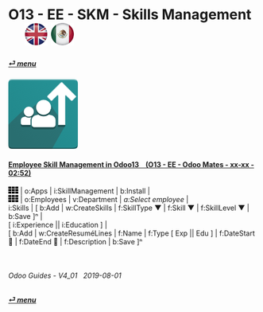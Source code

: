 # O13 - EE - SKM - Skills Management &nbsp;&nbsp;&nbsp;&nbsp; [![en-uk](/doc/img/en-uk_flag_button_small.png)](/en-uk/o13/ee/skm/en-uk-o13-ee-skm-skills-guides.md) [ ![es-mx](/doc/img/es-mx_flag_button_small.png)](/es-mx/o13/ee/skm/es-mx-o13-ee-skm-skills-guides.md)
#### [_&#x23CE; menu_](/en-uk/o13/ee/en-uk-o13-ee-guides-menu.md)  
### ![skm](/doc/img/hr_skills.png)

#### [Employee Skill Management in Odoo13 &nbsp;&nbsp; (O13 - EE - Odoo Mates - xx-xx - 02:52)](https://youtube.com/embed/E09XNr7hhYE?autoplay=1&start=0&end=0&rel=0)  
![apps](/doc/img/apps.png) | o:Apps | i:SkillManagement | b:Install |  
![apps](/doc/img/apps.png) | o:Employees | v:Department | _a:Select employee_ |  
i:Skills | \[ b:Add | w:CreateSkills | f:SkillType &#x25BC; | f:Skill &#x25BC; | f:SkillLevel &#x25BC; | b:Save \]&#x207F; |  
\[ i:Experience || i:Education \] |  
\[ b:Add | w:CreateResuméLines | f:Name | f:Type \[ Exp || Edu \] | f:DateStart &#x1F4C5; | f:DateEnd &#x1F4C5; | f:Description | b:Save \]&#x207F;  

<br>

###### Odoo Guides - V4_01 &nbsp; 2019-08-01  
**[_&#x23CE; menu_](/en-uk/o13/ee/en-uk-o13-ee-guides-menu.md)**  
